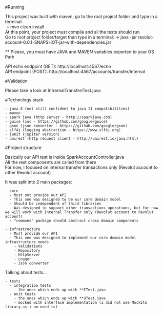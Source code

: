 #Running  

This project was built with maven, go to the root project folder and type in a terminal:  
-> mvn clean install  
At this point, your project must compile and all the tests should run  
Go to root project folder/target than type in a terminal: 
-> java -jar revolut-account-0.0.1-SNAPSHOT-jar-with-dependencies.jar
  
** Please, you must have JAVA and MAVEN variables exported to your OS Path  

API echo endpoint (GET): http://localhost:4567/echo  
API endpoint (POST): http://localhost:4567/accounts/transfer/internal  
  
  
#Validation
  
  Please take a look at IntrernalTransferITest.java
  
  
#Technology stack  
	
	- java 8 (not still confident to java 11 compatibilities)
	- maven
	- spark java (http server - http://sparkjava.com)
	- guice (ioc - https://github.com/google/guice)
	- gson (json converter - https://github.com/google/gson)
	- slf4j (logging abstraction - https://www.slf4j.org)
	- junit (jupiter version)
	- unirest (http request client - http://unirest.io/java.html)
  	
   
#Project structure  

Basically our API test is inside SparkAccountController.java  
All the rest components are called from there  
For now, I focused on internal transfer transactions only (Revolut account to other Revolut account)    
  
It was split into 2 main packages:  
  
	- core
	  - Must not provide our API
	  - This one was designed to be our core domain model
	  - Should be independent of third libraries
	  - Was designed to support other transactions operations, but for now we will work with Internal Transfer only (Revolut account to Revolut account)
	  - "commons" package should abstract cross domain components
  
	- infrastructure
	  - Must provide our API
	  - This one was designed to implement our core domain model infrastructure needs
	    - Validations
	    - Repository
	    - HttpServer
	    - Logger
	    - Json converter
  
Talking about tests...  
  
	- tests
	  - integration tests
	    - the ones which ends up with **ITest.java
	  - unit tests
	    - the ones which ends up with **UTest.java
	    - mocked with interface implementation (i did not use Mockito library as i am used to)
	  